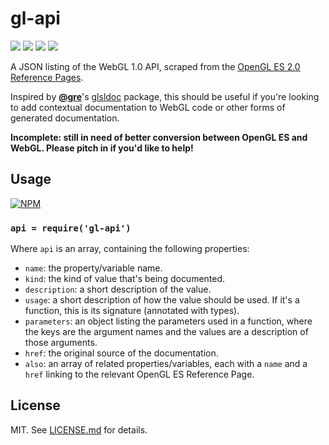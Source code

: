 # gl-api
![](http://img.shields.io/badge/stability-unstable-yellow.svg?style=flat)
![](http://img.shields.io/npm/v/gl-api.svg?style=flat)
![](http://img.shields.io/npm/dm/gl-api.svg?style=flat)
![](http://img.shields.io/npm/l/gl-api.svg?style=flat)

A JSON listing of the WebGL 1.0 API, scraped from the
[OpenGL ES 2.0 Reference Pages](https://www.khronos.org/opengles/sdk/docs/man/xhtml/).

Inspired by **[@gre](http://github.com/gre)**'s
[glsldoc](http://github.com/glslio/glsldoc) package, this should be useful if
you're looking to add contextual documentation to WebGL code or other forms
of generated documentation.

**Incomplete: still in need of better conversion between OpenGL ES and WebGL.
Please pitch in if you'd like to help!**

## Usage

[![NPM](https://nodei.co/npm/gl-api.png)](https://nodei.co/npm/gl-api/)

### `api = require('gl-api')`

Where `api` is an array, containing the following properties:

* `name`: the property/variable name.
* `kind`: the kind of value that's being documented.
* `description`: a short description of the value.
* `usage`: a short description of how the value should be used. If it's a
  function, this is its signature (annotated with types).
* `parameters`: an object listing the parameters used in a function, where
  the keys are the argument names and the values are a description of those
  arguments.
* `href`: the original source of the documentation.
* `also`: an array of related properties/variables, each with a `name` and a
  `href` linking to the relevant OpenGL ES Reference Page.

## License

MIT. See [LICENSE.md](http://github.com/hughsk/gl-api/blob/master/LICENSE.md) for details.
